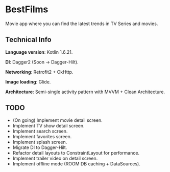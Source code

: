 
# BestFilms

Movie app where you can find the latest trends in TV Series and movies.

## Technical Info
**Language version**: Kotlin 1.6.21.

**DI**: Dagger2 (Soon -> Dagger-Hilt).

**Networking**: Retrofit2 + OkHttp.

**Image loading**: Glide.

**Architecture**: Semi-single activity pattern with MVVM + Clean Architecture.

## TODO
- (On going) Implement movie detail screen.
- Implement TV show detail screen.
- Implement search screen.
- Implement favorites screen.
- Implement splash screen.
- Migrate DI to Dagger-Hilt.
- Refactor detail layouts to ConstraintLayout for performance.
- Implement trailer video on detail screen.
- Implement offline mode (ROOM DB caching + DataSources).
